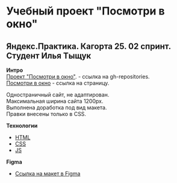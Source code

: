 # Учебный проект "Посмотри в окно"

## Яндекс.Практика. Кагорта 25. 02 спринт. Студент Илья Тыщук

**Интро**  
[Проект "Посмотри в окно"](https://github.com/ilyaT12/posmotri_v_okno.git). - ссылка на gh-repositories.  
[Посмотри в окно](https://ilyat12.github.io/posmotri_v_okno/) - ссылка на страницу.

Одностраничный сайт, не адаптирован.  
Максимальная ширина сайта 1200px.  
Выполнена доработка под вид макета.  
Правки внесены только в CSS.  

**Технологии**
- [HTML](https://developer.mozilla.org/en-US/docs/Web/HTML)
- [CSS](https://developer.mozilla.org/en-US/docs/Web/CSS)
- [JS](https://developer.mozilla.org/en-US/docs/Web/JavaScript)

**Figma**
* [Ссылка на макет в Figma](https://www.figma.com/design/QHcvX1RsUI89CulRB7HLk6/%234-%D0%9F%D0%BE%D1%81%D0%BC%D0%BE%D1%82%D1%80%D0%B8-%D0%B2-%D0%BE%D0%BA%D0%BD%D0%BE?node-id=301-143&t=uKdcLQs3AhYCKMEB-0)